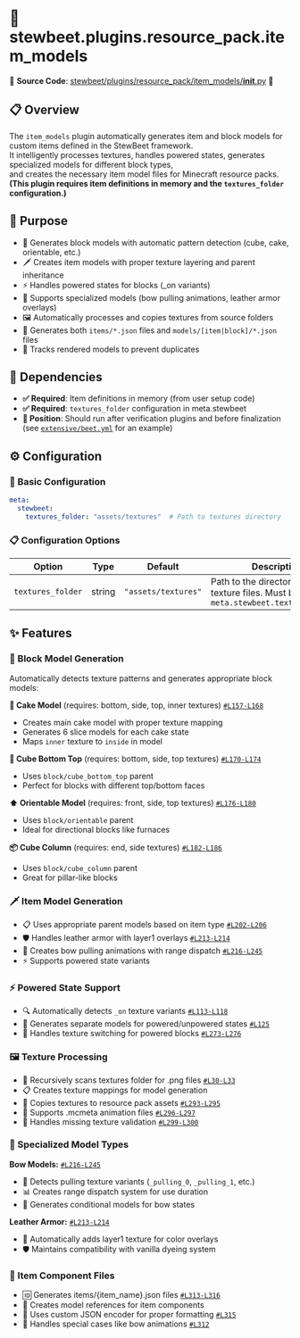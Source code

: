 
# 🎨 stewbeet.plugins.resource_pack.item_models

📄 **Source Code**: [stewbeet/plugins/resource_pack/item_models/__init__.py](../../python_package/src/stewbeet/plugins/resource_pack/item_models/__init__.py) 🔗

## 📋 Overview
The `item_models` plugin automatically generates item and block models for custom items defined in the StewBeet framework.<br>
It intelligently processes textures, handles powered states, generates specialized models for different block types,<br>
and creates the necessary item model files for Minecraft resource packs.<br>
**(This plugin requires item definitions in memory and the `textures_folder` configuration.)**

## 🎯 Purpose
- 🧊 Generates block models with automatic pattern detection (cube, cake, orientable, etc.)
- 🗡️ Creates item models with proper texture layering and parent inheritance
- ⚡ Handles powered states for blocks (_on variants)
- 🏹 Supports specialized models (bow pulling animations, leather armor overlays)
- 🖼️ Automatically processes and copies textures from source folders
- 📄 Generates both `items/*.json` files and `models/[item|block]/*.json` files
- 🎯 Tracks rendered models to prevent duplicates

## 🔗 Dependencies
- **✅ Required**: Item definitions in memory (from user setup code)
- **✅ Required**: `textures_folder` configuration in meta.stewbeet
- **📍 Position**: Should run after verification plugins and before finalization<br>
(see [`extensive/beet.yml`](../../templates/extensive/beet.yml) for an example)

## ⚙️ Configuration

### 🎯 Basic Configuration
```yaml
meta:
  stewbeet:
    textures_folder: "assets/textures"  # Path to textures directory
```

### 📋 Configuration Options

| Option | Type | Default | Description |
|--------|------|---------|-------------|
| `textures_folder` | string | `"assets/textures"` | Path to the directory containing texture files. Must be set in `meta.stewbeet.textures_folder` |

## ✨ Features

### 🧊 Block Model Generation
Automatically detects texture patterns and generates appropriate block models:

**🍰 Cake Model** (requires: bottom, side, top, inner textures) [`#L157-L168`](../../python_package/src/stewbeet/plugins/resource_pack/item_models/object.py#L157-L168)
- Creates main cake model with proper texture mapping
- Generates 6 slice models for each cake state
- Maps `inner` texture to `inside` in model

**🔲 Cube Bottom Top** (requires: bottom, side, top textures) [`#L170-L174`](../../python_package/src/stewbeet/plugins/resource_pack/item_models/object.py#L170-L174)
- Uses `block/cube_bottom_top` parent
- Perfect for blocks with different top/bottom faces

**⬆️ Orientable Model** (requires: front, side, top textures) [`#L176-L180`](../../python_package/src/stewbeet/plugins/resource_pack/item_models/object.py#L176-L180)
- Uses `block/orientable` parent
- Ideal for directional blocks like furnaces

**📦 Cube Column** (requires: end, side textures) [`#L182-L186`](../../python_package/src/stewbeet/plugins/resource_pack/item_models/object.py#L182-L186)
- Uses `block/cube_column` parent
- Great for pillar-like blocks

### 🗡️ Item Model Generation
- 📋 Uses appropriate parent models based on item type [`#L202-L206`](../../python_package/src/stewbeet/plugins/resource_pack/item_models/object.py#L202-L206)
- 🛡️ Handles leather armor with layer1 overlays [`#L213-L214`](../../python_package/src/stewbeet/plugins/resource_pack/item_models/object.py#L213-L214)
- 🏹 Creates bow pulling animations with range dispatch [`#L216-L245`](../../python_package/src/stewbeet/plugins/resource_pack/item_models/object.py#L216-L245)
- ⚡ Supports powered state variants

### ⚡ Powered State Support
- 🔍 Automatically detects `_on` texture variants [`#L113-L118`](../../python_package/src/stewbeet/plugins/resource_pack/item_models/object.py#L113-L118)
- 🔄 Generates separate models for powered/unpowered states [`#L125`](../../python_package/src/stewbeet/plugins/resource_pack/item_models/object.py#L125)
- 🎯 Handles texture switching for powered blocks [`#L273-L276`](../../python_package/src/stewbeet/plugins/resource_pack/item_models/object.py#L273-L276)

### 🖼️ Texture Processing
- 📁 Recursively scans textures folder for .png files [`#L30-L33`](../../python_package/src/stewbeet/plugins/resource_pack/item_models/__init__.py#L30-L33)
- 📋 Creates texture mappings for model generation
- 🔄 Copies textures to resource pack assets [`#L293-L295`](../../python_package/src/stewbeet/plugins/resource_pack/item_models/object.py#L293-L295)
- 📝 Supports .mcmeta animation files [`#L296-L297`](../../python_package/src/stewbeet/plugins/resource_pack/item_models/object.py#L296-L297)
- 🚫 Handles missing texture validation [`#L299-L300`](../../python_package/src/stewbeet/plugins/resource_pack/item_models/object.py#L299-L300)

### 🏹 Specialized Model Types
**Bow Models:** [`#L216-L245`](../../python_package/src/stewbeet/plugins/resource_pack/item_models/object.py#L216-L245)
- 🎯 Detects pulling texture variants (`_pulling_0`, `_pulling_1`, etc.)
- 📊 Creates range dispatch system for use duration
- 🔄 Generates conditional models for bow states

**Leather Armor:** [`#L213-L214`](../../python_package/src/stewbeet/plugins/resource_pack/item_models/object.py#L213-L214)
- 🎨 Automatically adds layer1 texture for color overlays
- 🛡️ Maintains compatibility with vanilla dyeing system

### 📄 Item Component Files
- 🆔 Generates items/{item_name}.json files [`#L313-L316`](../../python_package/src/stewbeet/plugins/resource_pack/item_models/object.py#L313-L316)
- 🎯 Creates model references for item components
- 🔧 Uses custom JSON encoder for proper formatting [`#L315`](../../python_package/src/stewbeet/plugins/resource_pack/item_models/object.py#L315)
- 🏹 Handles special cases like bow animations [`#L312`](../../python_package/src/stewbeet/plugins/resource_pack/item_models/object.py#L312)
